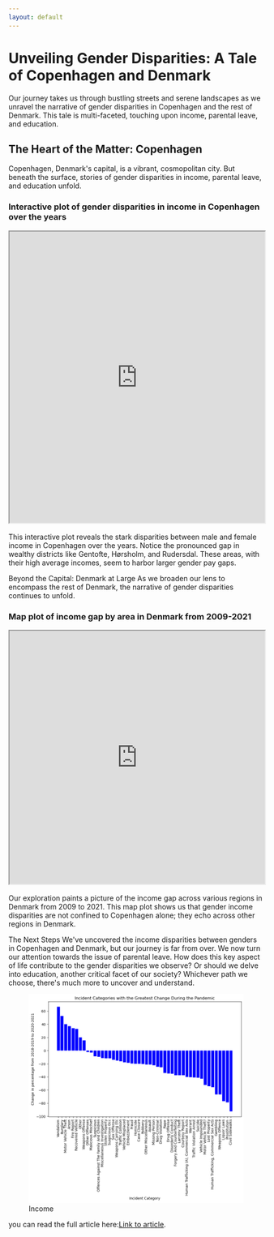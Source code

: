 ```yaml
---
layout: default
---
```


# Unveiling Gender Disparities: A Tale of Copenhagen and Denmark
Our journey takes us through bustling streets and serene landscapes as we unravel the narrative of gender disparities in Copenhagen and the rest of Denmark. This tale is multi-faceted, touching upon income, parental leave, and education.

## The Heart of the Matter: Copenhagen
Copenhagen, Denmark's capital, is a vibrant, cosmopolitan city. But beneath the surface, stories of gender disparities in income, parental leave, and education unfold.

<h3>Interactive plot of gender disparities in income in Copenhagen over the years</h3>
<iframe src="https://bakos97.github.io/income_interactive.html" width="100%" height="575"></iframe>


This interactive plot reveals the stark disparities between male and female income in Copenhagen over the years. Notice the pronounced gap in wealthy districts like Gentofte, Hørsholm, and Rudersdal. These areas, with their high average incomes, seem to harbor larger gender pay gaps.

Beyond the Capital: Denmark at Large
As we broaden our lens to encompass the rest of Denmark, the narrative of gender disparities continues to unfold.

<h3>Map plot of income gap by area in Denmark from 2009-2021</h3>
<iframe src="https://bakos97.github.io/income_map.html" width="100%" height="500"></iframe>


Our exploration paints a picture of the income gap across various regions in Denmark from 2009 to 2021. This map plot shows us that gender income disparities are not confined to Copenhagen alone; they echo across other regions in Denmark.

The Next Steps
We've uncovered the income disparities between genders in Copenhagen and Denmark, but our journey is far from over. We now turn our attention towards the issue of parental leave. How does this key aspect of life contribute to the gender disparities we observe? Or should we delve into education, another critical facet of our society? Whichever path we choose, there's much more to uncover and understand.





<figure>
  <img src="percentage_crime.png">
  <figcaption>Income</figcaption>
</figure>







you can read the full article here:[Link to article](https://www.sfchronicle.com/food/article/Break-ins-vandalism-strike-Bay-Area-restaurants-15188428.php).
 






